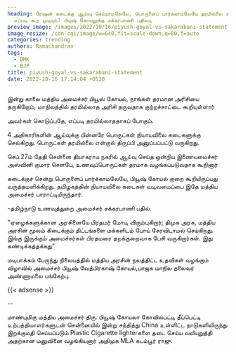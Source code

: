 ```yaml
---
heading: ரேஷன் கடைக்கு ஆய்வு செய்யாமலேயே, பொருளைப் பார்க்காமலேயே தரமில்லை என
  எப்படி கூற முடியும்? பியுஷ் கோயலுக்கு சக்கரபாணி பதிலடி
preview_image: /images/2022/10/16/piyush-goyal-vs-sakarabani-statement.jpeg
image_resize: /cdn-cgi/image/w=640,fit=scale-down,q=80,f=auto
categories: trending
authors: Ramachandran
tags:
  - DMK
  - BJP
title: piyush-goyal-vs-sakarabani-statement
date: 2022-10-16 17:14:04 +0530
---
```

இன்று காலை மத்திய அமைச்சர் பியூஸ் கோயல், நாங்கள் தரமான அரிசியை தருகிறோம், மாநிலத்தில் தரமில்லாத அரிசி தருவதாக குற்றச்சாட்டை கூறியுள்ளார்

அவர்கள் கொடுப்பதே, எப்படி தரமில்லாததாகப் போகும்.

4 அதிகாரிகளின் ஆய்வுக்கு பின்னரே பொருட்கள் நியாயவிலை கடைகளுக்கு செல்கிறது. பொருட்கள் தரமில்லை என்றால் திருப்பி அனுப்பப்பட்டு வருகிறது.

செப்.27ம் தேதி சென்னை தியாகராய நகரில் ஆய்வு செய்த ஒன்றிய இணையமைச்சர் அஸ்வினி குமார் செளபே, உணவுப்பொருட்கள் தரமாக வழங்கப்படுவதாக கூறினார்

கடைக்குச் சென்று பொருளைப் பார்க்காமலேயே, பியூஷ் கோயல் குறை கூறியிருப்பது வருத்தமளிக்கிறது. தமிழகத்தின் நியாயவிலை கடைகள் வடிவமைப்பை இதே மத்திய அமைச்சர் பாராட்டியிருந்தார். 

\-தமிழ்நாடு உணவுத்துறை அமைச்சர் சக்கரபாணி பதில்.

"ஏழைக்களுக்கான அரசினையே பிரதமர் மோடி விரும்புகிறார்; திமுக அரசு, மத்திய அரசின் மூலம் கிடைக்கும் திட்டங்களை மக்களிடம் போய் சேரவிடாமல் செய்கிறது. இங்கு இருக்கும் அமைச்சர்கள் பிரதமரை  தறக்குறைவாக  பேசி வருகிறார்கள். இது கண்டிக்கத்தக்கது"

மடிபாக்கம் பேருந்து நிலையத்தில்  மத்திய அரசின் நலத்திட்ட உதவிகள் வழங்கும் விழாவில் அமைச்சர் பியூஷ் வேத்பிரகாஷ் கோயல்,பாஜக மாநில தலைவர் அண்ணாமலை பங்கேற்பு.

{{< adsense >}}

\--

மாண்புமிகு மத்திய அமைச்சர் திரு. பியூஷ் கோயலா கோவில்பட்டி தீப்பெட்டி உற்பத்தியாளர்களுடன் சென்னையில் இன்று சந்தித்து China உள்ளிட்ட நாடுகளிலிருந்து இறக்குமதி  செய்யப்படும்  Plastic Cigarette lighterகளை தடை செய்ய வலியுறுத்தி அதற்கான மனுவினை வழங்கியனார் அதிமுக MLA கடம்பூர் ராஜு.